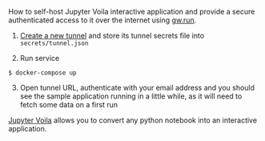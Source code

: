 How to self-host Jupyter Voila interactive application
and provide a secure authenticated access to it over the internet using [gw.run](https://gw.run). 

1. [Create a new tunnel](https://gw.run/admin) and store its tunnel secrets file into `secrets/tunnel.json`

2. Run service
```
$ docker-compose up
```

3. Open tunnel URL, authenticate with your email address and you should see the sample application running in a little while, as it will need to fetch some data on a first run

[Jupyter Voila](https://jupyter.org/) allows you to convert any python notebook into an interactive application. 
